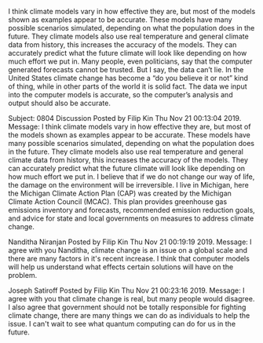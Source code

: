 I think climate models vary in how effective they are, but most of the models shown as examples appear to be accurate. These models have many possible scenarios simulated, depending on what the population does in the future. They climate models also use real temperature and general climate data from history, this increases the accuracy of the models. They can accurately predict what the future climate will look like depending on how much effort we put in.
Many people, even politicians, say that the computer generated forecasts cannot be trusted. But I say, the data can’t lie. In the United States climate change has become a “do you believe it or not” kind of thing, while in other parts of the world it is solid fact. The data we input into the computer models is accurate, so the computer’s analysis and output should also be accurate.

Subject: 0804 Discussion
Posted by Filip Kin Thu Nov 21 00:13:04 2019.
Message: I think climate models vary in how effective they are, but most of the models shown as examples appear to be accurate. These models have many possible scenarios simulated, depending on what the population does in the future. They climate models also use real temperature and general climate data from history, this increases the accuracy of the models. They can accurately predict what the future climate will look like depending on how much effort we put in. I believe that if we do not change our way of life, the damage on the environment will be irreversible. I live in Michigan, here the Michigan Climate Action Plan (CAP) was created by the Michigan Climate Action Council (MCAC). This plan provides greenhouse gas emissions inventory and forecasts, recommended emission reduction goals, and advice for state and local governments on measures to address climate change.

Nanditha Niranjan
Posted by Filip Kin Thu Nov 21 00:19:19 2019.
Message: I agree with you Nanditha, climate change is an issue on a global scale and there are many factors in it's recent increase. I think that computer models will help us understand what effects certain solutions will have on the problem.

Joseph Satiroff
Posted by Filip Kin Thu Nov 21 00:23:16 2019.
Message: I agree with you that climate change is real, but many people would disagree. I also agree that government should not be totally responsible for fighting climate change, there are many things we can do as individuals to help the issue. I can't wait to see what quantum computing can do for us in the future.
